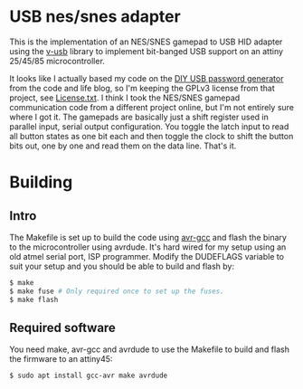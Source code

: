# USB nes/snes adapter

This is the implementation of an NES/SNES gamepad to USB HID adapter using the
[v-usb] library to implement bit-banged USB support on an attiny 25/45/85
microcontroller.

[v-usb]: https://github.com/obdev/v-usb

It looks like I actually based my code on the [DIY USB password generator] from
the code and life blog, so I'm keeping the GPLv3 license from that project, see
[License.txt]. I think I took the NES/SNES gamepad communication code from a
different project online, but I'm not entirely sure where I got it. The
gamepads are basically just a shift register used in parallel input, serial
output configuration. You toggle the latch input to read all button states as
one bit each and then toggle the clock to shift the button bits out, one by one
and read them on the data line. That's it.

[DIY USB password generator]: https://codeandlife.com/2012/03/03/diy-usb-password-generator/
[License.txt]: ./License.txt

# Building

## Intro

The Makefile is set up to build the code using [avr-gcc] and flash the binary to
the microcontroller using avrdude. It's hard wired for my setup using an old
atmel serial port, ISP programmer. Modify the DUDEFLAGS variable to suit your
setup and you should be able to build and flash by:

```sh
$ make
$ make fuse # Only required once to set up the fuses.
$ make flash
```
[avr-gcc]: https://gcc.gnu.org/wiki/avr-gcc

## Required software

You need make, avr-gcc and avrdude to use the Makefile to build and flash the
firmware to an attiny45:

```sh
$ sudo apt install gcc-avr make avrdude
```
